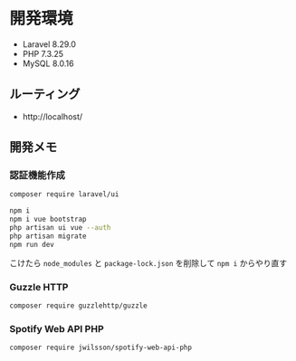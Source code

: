 # 開発環境

- Laravel 8.29.0
- PHP 7.3.25
- MySQL 8.0.16

## ルーティング

- http://localhost/

## 開発メモ

### 認証機能作成

```sh
composer require laravel/ui
```

```sh
npm i
npm i vue bootstrap
php artisan ui vue --auth
php artisan migrate
npm run dev
```

こけたら `node_modules` と `package-lock.json` を削除して `npm i` からやり直す

### Guzzle HTTP

```sh
composer require guzzlehttp/guzzle
```

### Spotify Web API PHP

```sh
composer require jwilsson/spotify-web-api-php
```

